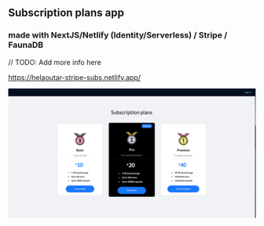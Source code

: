 ## Subscription plans app

### made with NextJS/Netlify (Identity/Serverless) / Stripe / FaunaDB

// TODO: Add more info here

https://helaoutar-stripe-subs.netlify.app/

![GitHub Logo](./ss.png)
